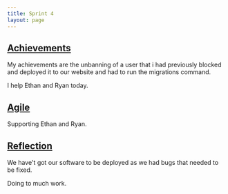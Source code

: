 ```yaml
---
title: Sprint 4
layout: page
---
```


## [Achievements]()
My achievements are the unbanning of a user that i had previously blocked and deployed it to our website and had to run the migrations command.

I help Ethan and Ryan today.

## [Agile]()
Supporting Ethan and Ryan.

## [Reflection]()
We have't got our software to be deployed as we had bugs that needed to be fixed.

Doing to much work.